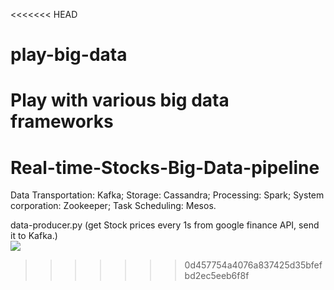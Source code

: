 <<<<<<< HEAD
# play-big-data

Play with various big data frameworks
=======
# Real-time-Stocks-Big-Data-pipeline
Data Transportation: Kafka; 
Storage: Cassandra; 
Processing: Spark; 
System corporation: Zookeeper; 
Task Scheduling: Mesos.

data-producer.py
(get Stock prices every 1s from google finance API, send it to Kafka.)
<br><img src="https://github.com/xewu/Real-time-Stocks-Big-Data-pipeline/raw/master/Picture1.png"></br>
>>>>>>> 0d457754a4076a837425d35bfefbd2ec5eeb6f8f
